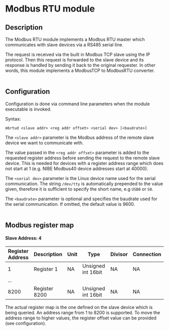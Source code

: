 # Modbus RTU module

## Description

The Modbus RTU module implements a Modbus RTU master which communicates with slave devices via a RS485 serial line.  

The request is received via the built in Modbus TCP slave using the IP protocol. Then this request is forwarded to the slave device and its response is handled by sending it back to the original requester. In other words, this module implements a ModbusTCP to ModbusRTU converter.  
&nbsp;


## Configuration

Configuration is done via command line parameters when the module executable is invoked.  

Syntax:  

    mbrtud <slave addr> <reg addr offset> <serial dev> [<baudrate>]

The `<slave addr>` parameter is the Modbus address of the remote slave device we want to communicate with.  

The value passed in the `<reg addr offset>` parameter is added to the requested register address before sending the request to the remote slave device. This is needed for devices with a register address range which does not start at 1 (e.g. NIBE Modbus40 device addresses start at 40000).  

The `<serial dev>` parameter is the Linux device name used for the serial communication. The string `/dev/tty` is automatically prepended to the value given, therefore it is sufficient to specify the short name, e.g `USB0` or `S0`.  

The `<baudrate>` parameter is optional and specifies the baudrate used for the serial communication. If omitted, the default value is 9600.  
&nbsp;


## Modbus register map

#### Slave Address: 4

Register Address | Description | Unit | Type           | Divisor | Connection
-----------------|-------------|------|----------------|---------|-----------
1                |Register 1     |NA|Unsigned int 16bit|NA|NA
...              |               |  |                  |  |
8200             |Register 8200|NA|Unsigned int 16bit|NA|NA

The actual register map is the one defined on the slave device which is being queried. An address range from 1 to 8200 is supported. To move the address range to higher values, the register offset value can be provided (see configuration).  
